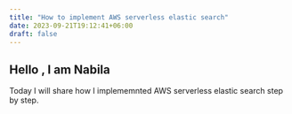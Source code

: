 ```yaml
---
title: "How to implement AWS serverless elastic search"
date: 2023-09-21T19:12:41+06:00
draft: false
---
```


## Hello , I am Nabila 

Today I will share how I implememnted AWS serverless elastic search step by step.